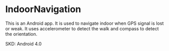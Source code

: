 IndoorNavigation
================

This is an Android app. It is used to navigate indoor when GPS signal is lost or weak. It uses accelerometer to detect the walk and compass to detect the orientation.

SKD: Android 4.0
